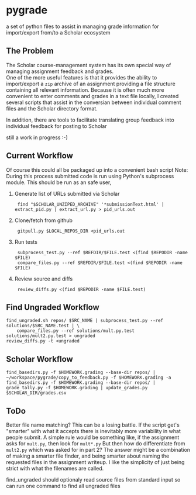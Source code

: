 pygrade
=======

a set of python files to assist in managing grade information for import/export from/to a Scholar ecosystem

## The Problem
The Scholar course-management system has its own special way of managing assignment feedback and grades.  
One of the more useful features is that it provides the ability to import/export a `zip` archive of an assignment providing a file structure containing 
all relevant information.
Because it is often much more convenient to enter comments and grades in a text file locally, I created several scripts that assist 
in the conversian between individual comment files and the Scholar directory format.

In addition, there are tools to facilitate translating group feedback into individual feedback for posting to Scholar

still a work in progress :-)

Current Workflow
----------------
Of course this could all be packaged up into a convenient bash script
Note: During this process submitted code is run using Python's subprocess module.  This should be run as an safe user, 

1. Generate list of URLs submitted via Scholar
    
        find "$SCHOLAR_UNZIPED_ARCHIVE" '*submissionText.html' | extract_pid.py | extract_url.py > pid_urls.out

2. Clone/fetch from github

        gitpull.py $LOCAL_REPOS_DIR <pid_urls.out
        
3. Run tests

        subprocess_test.py --ref $REFDIR/$FILE.test <(find $REPODIR -name $FILE) 
        compare_files.py --ref $REFDIR/$FILE.test <(find $REPODIR -name $FILE)
        
4. Review source and diffs

        review_diffs.py <(find $REPODIR -name $FILE.test)
		
Find Ungraded Workflow
----------------------

    find_ungraded.sh repos/ $SRC_NAME | subprocess_test.py --ref solutions/$SRC_NAME.test | \
        compare_files.py --ref solutions/mult.py.test solutions/mult2.py.test > ungraded
    review_diffs.py -t <ungraded

Scholar Workflow
----------------

    find_basedirs.py -f $HOMEWORK.grading --base-dir repos/ | ~/workspace/pygrade/copy_to_feedback.py -f $HOMEWORK.grading -a
	find_basedirs.py -f $HOMEWORK.grading --base-dir repos/ | grade_tally.py -f $HOMEWORK.grading | update_grades.py $SCHOLAR_DIR/grades.csv
	
ToDo
----
Better file name matching?  This can be a losing battle.  If the script get's "smarter" with what it accepts there is inevitably more variability in what 
people submit.  A simple rule would be something like, if the assignment asks for `mult.py`, then look for `mult*.py` But then how do differentiate from 
`mult2.py` which was asked for in part 2?  The answer might be a combination of making a smarter file finder, and being smarter about
naming the requested files in the assignment writeup.  I like the simplicity of just being strict with what the filenames are called.

find_ungraded should optionaly read source files from standard input so can run one command to find all ungraded files
